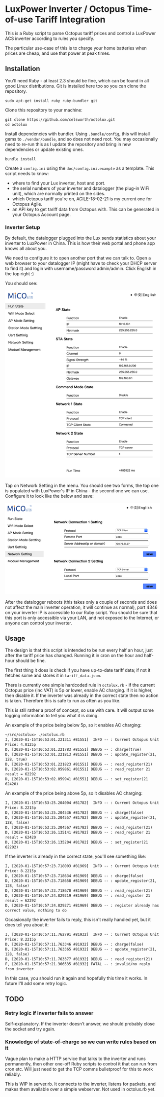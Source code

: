 # LuxPower Inverter / Octopus Time-of-use Tariff Integration

This is a Ruby script to parse Octopus tariff prices and control a LuxPower ACS inverter according to rules you specify.

The particular use-case of this is to charge your home batteries when prices are cheap, and use that power at peak times.

## Installation

You'll need Ruby - at least 2.3 should be fine, which can be found in all good Linux distributions. Git is installed here too so you can clone the repository.

```
sudo apt-get install ruby ruby-bundler git
```

Clone this repository to your machine:

```
git clone https://github.com/celsworth/octolux.git
cd octolux
```

Install dependencies with bundler. Using `.bundle/config`, this will install gems to `./vendor/bundle`, and so does not need root. You may occasionally need to re-run this as I update the repository and bring in new dependencies or update existing ones.

```
bundle install
```

Create a `config.ini` using the `doc/config.ini.example` as a template. This script needs to know:

* where to find your Lux inverter, host and port.
* the serial numbers of your inverter and datalogger (the plug-in WiFi unit), which are normally printed on the sides.
* which Octopus tariff you're on, AGILE-18-02-21 is my current one for Octopus Agile.
* an API key to get tariff data from Octopus with. This can be generated in your Octopus Account page.

### Inverter Setup

By default, the datalogger plugged into the Lux sends statistics about your inverter to LuxPower in China. This is how their web portal and phone app knows all about you.

We need to configure it to open another port that we can talk to. Open a web browser to your datalogger IP (might have to check your DHCP server to find it) and login with username/password admin/admin. Click English in the top right :)

You should see:

![](doc/lux_run_state.png)

Tap on Network Setting in the menu. You should see two forms, the top one is populated with LuxPower's IP in China - the second one we can use. Configure it to look like the below and save:

![](doc/lux_network_setting.png)

After the datalogger reboots (this takes only a couple of seconds and does not affect the main inverter operation, it will continue as normal), port 4346 on your inverter IP is accessible to our Ruby script. You should be sure that this port is only accessible via your LAN, and not exposed to the Internet, or anyone can control your inverter.


## Usage

The design is that this script is intended to be run every half an hour, just after the tariff price has changed. Running it in cron on the hour and half-hour should be fine.

The first thing it does is check if you have up-to-date tariff data; if not it fetches some and stores it in `tariff_data.json`.

There is currently one simple hardcoded rule in `octolux.rb` - if the current Octopus price (inc VAT) is 5p or lower, enable AC charging. If it is higher, then disable it. If the inverter was already in the correct state then no action is taken. Therefore this is safe to run as often as you like.

This is still rather a proof of concept, so use with care. It will output some logging information to tell you what it is doing.

An example of the price being below 5p, so it enables AC charging:

```
~/src/octolux> ./octolux.rb
I, [2020-01-15T10:53:01.221311 #81551]  INFO -- : Current Octopus Unit Price: 4.0125p
D, [2020-01-15T10:53:01.221783 #81551] DEBUG -- : charge(true)
D, [2020-01-15T10:53:01.221813 #81551] DEBUG -- : update_register(21, 128, true)
D, [2020-01-15T10:53:01.221823 #81551] DEBUG -- : read_register(21)
D, [2020-01-15T10:53:02.059861 #81551] DEBUG -- : read_register 21 result = 62292
D, [2020-01-15T10:53:02.059941 #81551] DEBUG -- : set_register(21 62420)
```

An example of the price being above 5p, so it disables AC charging:

```
I, [2020-01-15T10:53:25.204004 #81782]  INFO -- : Current Octopus Unit Price: 8.2215p
D, [2020-01-15T10:53:25.204536 #81782] DEBUG -- : charge(false)
D, [2020-01-15T10:53:25.204557 #81782] DEBUG -- : update_register(21, 128, false)
D, [2020-01-15T10:53:25.204567 #81782] DEBUG -- : read_register(21)
D, [2020-01-15T10:53:26.135141 #81782] DEBUG -- : read_register 21 result = 62420
D, [2020-01-15T10:53:26.135204 #81782] DEBUG -- : set_register(21 62292)
```

If the inverter is already in the correct state, you'll see something like:

```
I, [2020-01-15T10:57:23.718003 #81969]  INFO -- : Current Octopus Unit Price: 8.2215p
D, [2020-01-15T10:57:23.718634 #81969] DEBUG -- : charge(false)
D, [2020-01-15T10:57:23.718658 #81969] DEBUG -- : update_register(21, 128, false)
D, [2020-01-15T10:57:23.718670 #81969] DEBUG -- : read_register(21)
D, [2020-01-15T10:57:24.829219 #81969] DEBUG -- : read_register 21 result = 62292
D, [2020-01-15T10:57:24.829271 #81969] DEBUG -- : register already has correct value, nothing to do
```

Occasionally the inverter fails to reply, this isn't really handled yet, but it does tell you about it:

```
I, [2020-01-15T10:57:11.762791 #81932]  INFO -- : Current Octopus Unit Price: 8.2215p
D, [2020-01-15T10:57:11.763346 #81932] DEBUG -- : charge(false)
D, [2020-01-15T10:57:11.763365 #81932] DEBUG -- : update_register(21, 128, false)
D, [2020-01-15T10:57:11.763377 #81932] DEBUG -- : read_register(21)
F, [2020-01-15T10:57:21.366535 #81932] FATAL -- : invalid/no reply from inverter
```

In this case, you should run it again and hopefully this time it works. In future I'll add some retry logic.

## TODO

### Retry logic if inverter fails to answer

Self-explanatory. If the inverter doesn't answer, we should probably close the socket and try again.

### Knowledge of state-of-charge so we can write rules based on it

Vague plan to make a HTTP service that talks to the inverter and runs permanently, then other one-off Ruby scripts to control it that can run from cron etc. Will just need to get the TCP comms bulletproof for this to work reliably.

This is WIP in server.rb. It connects to the inverter, listens for packets, and makes them available over a simple webserver. Not used in octolux.rb yet.
